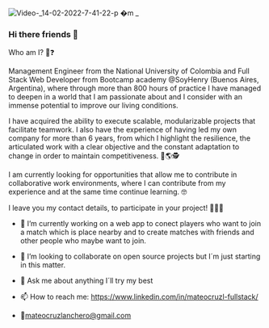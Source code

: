 
![Video-_14-02-2022-7-41-22-p �m _](https://user-images.githubusercontent.com/84207437/153971153-2d610afa-b658-49b8-affd-1b18afc2fd97.gif)

### Hi there friends 👋

Who am I? 🤔❓

Management Engineer from the National University of Colombia and Full Stack Web Developer from Bootcamp academy @SoyHenry (Buenos Aires, Argentina), where through more than 800 hours of practice I have managed to deepen in a world that I am passionate about and I consider with an immense potential to improve our living conditions. 

I have acquired the ability to execute scalable, modularizable projects that facilitate teamwork. I also have the experience of having led my own company for more than 6 years, from which I highlight the resilience, the articulated work with a clear objective and the constant adaptation to change in order to maintain competitiveness. 🤸🌎🕵️

I am currently looking for opportunities that allow me to contribute in collaborative work environments, where I can contribute from my experience and at the same time continue learning. 🤓

I leave you my contact details, to participate in your project! 🚀🚀🚀

- 🔭 I’m currently working on a web app to conect players who want to join a match which is place nearby and to create matches with friends and other people who maybe want to join.

- 👯 I’m looking to collaborate on open source projects but I´m just starting in this matter. 
- 💬 Ask me about anything I´ll try my best
- 📫 How to reach me: https://www.linkedin.com/in/mateocruzl-fullstack/
- 📧mateocruzlanchero@gmail.com

<!--
How to make this gif ?

I made my with https://codesandbox.io/s/github-profile-2ijk7
Then i recorded my screen to gif on Mac with Quicktime  and save result to [assets/github.mov](assets/github.mov)
This [gist](https://gist.github.com/tskaggs/6394639) help me to create a dedicated command that convert MOV to GIF.
Type this command `make generate-gif` to generate [assets/github.gif](assets/github.gif)
-->
